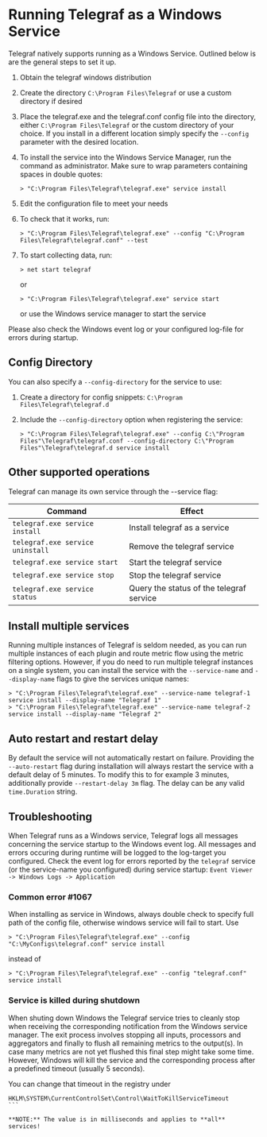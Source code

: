 # Running Telegraf as a Windows Service

Telegraf natively supports running as a Windows Service. Outlined below is are
the general steps to set it up.

1. Obtain the telegraf windows distribution
2. Create the directory `C:\Program Files\Telegraf` or use a custom directory
   if desired
3. Place the telegraf.exe and the telegraf.conf config file into the directory,
   either `C:\Program Files\Telegraf` or the custom directory of your choice.
   If you install in a different location simply specify the `--config`
   parameter with the desired location.
4. To install the service into the Windows Service Manager, run the command
   as administrator. Make sure to wrap parameters containing spaces in double
   quotes:

   ```shell
   > "C:\Program Files\Telegraf\telegraf.exe" service install
   ```

5. Edit the configuration file to meet your needs
6. To check that it works, run:

   ```shell
   > "C:\Program Files\Telegraf\telegraf.exe" --config "C:\Program Files\Telegraf\telegraf.conf" --test
   ```

7. To start collecting data, run:

   ```shell
   > net start telegraf
   ```

   or

   ```shell
   > "C:\Program Files\Telegraf\telegraf.exe" service start
   ```

   or use the Windows service manager to start the service

Please also check the Windows event log or your configured log-file for errors
during startup.

## Config Directory

You can also specify a `--config-directory` for the service to use:

1. Create a directory for config snippets: `C:\Program Files\Telegraf\telegraf.d`
2. Include the `--config-directory` option when registering the service:

   ```shell
   > "C:\Program Files\Telegraf\telegraf.exe" --config C:\"Program Files"\Telegraf\telegraf.conf --config-directory C:\"Program Files"\Telegraf\telegraf.d service install
   ```

## Other supported operations

Telegraf can manage its own service through the --service flag:

| Command                          | Effect                                   |
|----------------------------------|------------------------------------------|
| `telegraf.exe service install`   | Install telegraf as a service            |
| `telegraf.exe service uninstall` | Remove the telegraf service              |
| `telegraf.exe service start`     | Start the telegraf service               |
| `telegraf.exe service stop`      | Stop the telegraf service                |
| `telegraf.exe service status`    | Query the status of the telegraf service |

## Install multiple services

Running multiple instances of Telegraf is seldom needed, as you can run
multiple instances of each plugin and route metric flow using the metric
filtering options. However, if you do need to run multiple telegraf instances
on a single system, you can install the service with the `--service-name` and
`--display-name` flags to give the services unique names:

```shell
> "C:\Program Files\Telegraf\telegraf.exe" --service-name telegraf-1 service install --display-name "Telegraf 1"
> "C:\Program Files\Telegraf\telegraf.exe" --service-name telegraf-2 service install --display-name "Telegraf 2"
```

## Auto restart and restart delay

By default the service will not automatically restart on failure. Providing the
`--auto-restart` flag during installation will always restart the service with
a default delay of 5 minutes. To modify this to for example 3 minutes,
additionally provide `--restart-delay 3m` flag. The delay can be any valid
`time.Duration` string.

## Troubleshooting

When Telegraf runs as a Windows service, Telegraf logs all messages concerning
the service startup to the Windows event log. All messages and errors occuring
during runtime will be logged to the log-target you configured.
Check the event log for errors reported by the `telegraf` service (or the
service-name you configured) during service startup:
`Event Viewer -> Windows Logs -> Application`

### Common error #1067

When installing as service in Windows, always double check to specify full path
of the config file, otherwise windows service will fail to start. Use

```shell
> "C:\Program Files\Telegraf\telegraf.exe" --config "C:\MyConfigs\telegraf.conf" service install
```

instead of

```shell
> "C:\Program Files\Telegraf\telegraf.exe" --config "telegraf.conf" service install
```

### Service is killed during shutdown

When shuting down Windows the Telegraf service tries to cleanly stop when
receiving the corresponding notification from the Windows service manager. The
exit process involves stopping all inputs, processors and aggregators and
finally to flush all remaining metrics to the output(s). In case many metrics
are not yet flushed this final step might take some time. However, Windows will
kill the service and the corresponding process after a predefined timeout
(usually 5 seconds).

You can change that timeout in the registry under

````text
HKLM\SYSTEM\CurrentControlSet\Control\WaitToKillServiceTimeout
```

**NOTE:** The value is in milliseconds and applies to **all** services!

